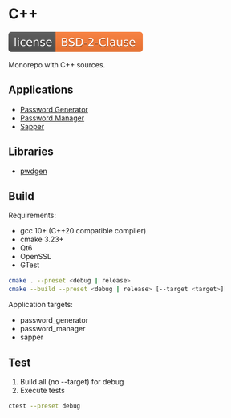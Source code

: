 # C++

[![License](docs/license.svg)](LICENSE)

Monorepo with C++ sources.

## Applications

+ [Password Generator](./apps/password_generator)
+ [Password Manager](./apps/password_manager)
+ [Sapper](./apps/sapper)

## Libraries

+ [pwdgen](./libs/pwdgen)

## Build

Requirements:
* gcc 10+ (C++20 compatible compiler)
* cmake 3.23+
* Qt6
* OpenSSL
* GTest

```sh
cmake . --preset <debug | release>
cmake --build --preset <debug | release> [--target <target>]
```

Application targets:
* password_generator
* password_manager
* sapper

## Test

1. Build all (no --target) for debug
2. Execute tests

```sh
ctest --preset debug
```
